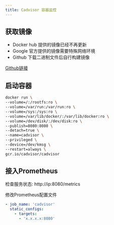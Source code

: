 ```yaml
---
title: Cadvisor 容器监控
---
```


## 获取镜像
* Docker hub 提供的镜像已经不再更新
* Google 官方提供的镜像需要特殊网络环境
* Github 下载二进制文件后自行构建镜像

[Github链接](https://github.com/google/cadvisor)

## 启动容器
```bash
docker run \
--volume=/:/rootfs:ro \
--volume=/var/run:/var/run:ro \
--volume=/sys:/sys:ro \
--volume=/var/lib/docker/:/var/lib/docker:ro \
--volume=/dev/disk/:/dev/disk:ro \
--publish=8080:8080 \
--detach=true \
--name=cadvisor \
--privileged \
--device=/dev/kmsg \
--restart=always \
gcr.io/cadvisor/cadvisor
```
## 接入Prometheus

检查服务状态: http://ip:8080/metrics

修改Prometheus配置文件

```yaml title='prometheus.yml'
- job_name: 'cadvisor'
  static_configs:
    - targets: 
      - 'x.x.x.x:8080'
```
